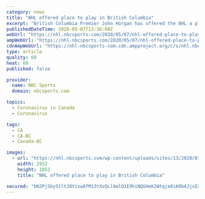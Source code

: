 ```yaml
---
category: news
title: "NHL offered place to play in British Columbia"
excerpt: "British Columbia Premier John Horgan has offered the NHL a place to play if the league can find a way to resume the season."
publishedDateTime: 2020-05-07T13:36:00Z
webUrl: "https://nhl.nbcsports.com/2020/05/07/nhl-offered-place-to-play-in-british-columbia/"
ampWebUrl: "https://nhl.nbcsports.com/2020/05/07/nhl-offered-place-to-play-in-british-columbia/amp/"
cdnAmpWebUrl: "https://nhl-nbcsports-com.cdn.ampproject.org/c/s/nhl.nbcsports.com/2020/05/07/nhl-offered-place-to-play-in-british-columbia/amp/"
type: article
quality: 60
heat: 60
published: false

provider:
  name: NBC Sports
  domain: nbcsports.com

topics:
  - Coronavirus in Canada
  - Coronavirus

tags:
  - CA
  - CA-BC
  - Canada-BC

images:
  - url: "https://nhl.nbcsports.com/wp-content/uploads/sites/13/2020/01/GettyImages-1194067874-e1580247757684.jpg"
    width: 2932
    height: 1852
    title: "NHL offered place to play in British Columbia"

secured: "bN2Pj5byStltJ8YiswAfM13tXvQLlAmlQ1E9hiNQGHeK2Wtqje0iK0b4JjsEXfSFuvdSJxqaydphW2rot1eLFeyOprFck/A7tDUoIXeFdpC9b3wD9aV3wLLT2X8ezlpAZROW6xJoRSVR326EcTvxbe6rvRQxqvkKv9XfhlAuyRD/Bn1millEO1baq2cR4jAm8yXaaQE46/Ah8gu4gj75WBDlfJeH7JQ3oLqvcV5/1iCUJF/iRdkyR24AItVWkyvDtxXpIF+qckWnjWgVbvOUHJsoCRbdwmi7sq6UwsOe7AnNHwgzLs7k8weYr454TjGHuj/+iajk/HvVLruXAb0HYCPQYGri7ezalXKOFkX/UfDhWRzkzqgFKQekQWPL7hCUaoKQU2Kqk2IRh5DxGNWZs6PlYhCP09WICe78Cex1izqtwY84muSgxIJ+Qs1jpWECU1AVeCCRAt2cG/RwwREaUPK6B2uAMxJfeqzea4qxbbw=;vv7ysxOfc3TWeYchOt9/xQ=="
---
```


